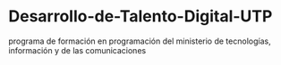 # Desarrollo-de-Talento-Digital-UTP
programa de formación en programación del ministerio de tecnologías, información y de las comunicaciones
